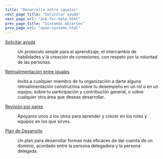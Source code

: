 ```yaml
---
title: "Desarrollo entre iguales"
next_page_title: "Solicitar ayuda"
next_page_url: "ask-for-help.html"
prev_page_title: "Sistemas Abiertos"
prev_page_url: "open-systems.html"
---
```



<dl>

  <dt><a href="ask-for-help.html">Solicitar ayuda</a></dt>
  <dd><p>Un protocolo simple para el aprendizaje, el intercambio de habilidades y la creación de conexiones, con respeto por la voluntad de las personas.</p></dd>

  <dt><a href="peer-feedback.html">Retroalimentación entre iguales</a></dt>
  <dd><p>Invita a cualquier miembro de tu organización a darte alguna retroalimentación constructiva sobre tu desempeño en un rol o en un equipo, sobre tu participación y contribución general, o sobre cualquier otra área que deseas desarrollar.</p></dd>

  <dt><a href="peer-review.html">Revisión por pares</a></dt>
  <dd><p>Apoyaros unos a los otros para aprender y crecer en los roles y equipos en los que sirves.</p></dd>

  <dt><a href="development-plan.html">Plan de Desarrollo</a></dt>
  <dd><p>Un plan para desarrollar formas más eficaces de dar cuenta de un dominio, acordado entre la persona delegadora y la persona delegada.</p></dd>
</dl>
